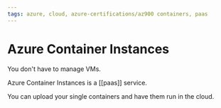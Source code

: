 ```yaml
---
tags: azure, cloud, azure-certifications/az900 containers, paas
---
```



# Azure Container Instances

You don't have to manage VMs.

Azure Container Instances is a [[paas]] service.

You can upload your single containers and have them run in the cloud.


